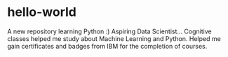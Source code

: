 # hello-world
A new repository
learning Python :)
Aspiring Data Scientist... Cognitive classes helped me study about Machine Learning and Python.
Helped me gain certificates and badges from IBM for the completion of courses.
